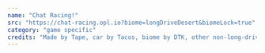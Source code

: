 ```yaml
---
name: "Chat Racing!"
src: "https://chat-racing.opl.io?biome=longDriveDesert&biomeLock=true"
category: "game specific"
credits: "Made by Tape, car by Tacos, biome by DTK, other non-long-drive biomes by FriendlyBaron"
---
```

